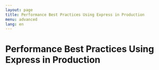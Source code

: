 ```yaml
---
layout: page
title: Performance Best Practices Using Express in Production
menu: advanced
lang: en
---
```


# Performance Best Practices Using Express in Production


